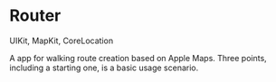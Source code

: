 # Router
UIKit, MapKit, CoreLocation

A app for walking route creation based on Apple Maps. Three points, including a starting one, is a basic usage scenario. 
